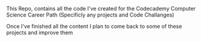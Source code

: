 This Repo, contains all the code I've created for the Codecademy Computer Science Career Path (Specificly any projects and Code Challanges)

Once I've finished all the content I plan to come back to some of these projects and improve them
